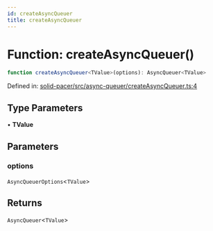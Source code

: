 ```yaml
---
id: createAsyncQueuer
title: createAsyncQueuer
---
```


<!-- DO NOT EDIT: this page is autogenerated from the type comments -->

# Function: createAsyncQueuer()

```ts
function createAsyncQueuer<TValue>(options): AsyncQueuer<TValue>
```

Defined in: [solid-pacer/src/async-queuer/createAsyncQueuer.ts:4](https://github.com/TanStack/bouncer/blob/main/packages/solid-pacer/src/async-queuer/createAsyncQueuer.ts#L4)

## Type Parameters

• **TValue**

## Parameters

### options

`AsyncQueuerOptions`\<`TValue`\>

## Returns

`AsyncQueuer`\<`TValue`\>
